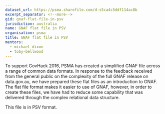 ```yaml
---
dataset_url: https://psma.sharefile.com/d-s5ca4c5ddf114ac8b
excerpt_separator: <!--more-->
gid: gnaf-flat-file-in-psv
jurisdiction: australia
name: GNAF flat file in PSV
organisation: psma
title: GNAF flat file in PSV
mentors:
  - michael-dixon
  - toby-bellwood
---
```


To support GovHack 2016, PSMA has created a simplified GNAF file across a range of common data formats. In response to the feedback received from the general public on the complexity of the full GNAF release on data.gov.au, we have prepared these flat files as an introduction to GNAF. The flat file format makes it easier to use of GNAF, however, in order to create these files, we have had to reduce some capability that was delivered through the complex relational data structure.

<!--more-->

This file is in PSV format.